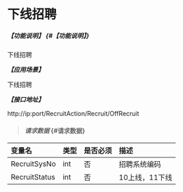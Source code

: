 # 下线招聘
##### _【功能说明】_ {#【功能说明】}

下线招聘


_**【应用场景】**_

下线招聘


_**【接口地址】**_

http://ip:port/RecruitAction/Recruit/OffRecruit

> #### _请求数据_ {#请求数据}

| 变量名 | 类型 | 是否必须 | 描述 |
| :--- | :--- | :--- | :--- |
| RecruitSysNo | int | 否 | 招聘系统编码|
| RecruitStatus| int | 否 | 10上线，11下线|












